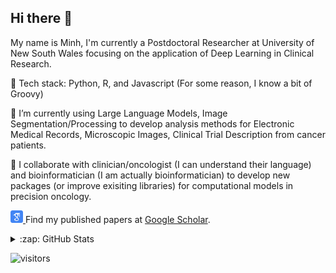## Hi there 👋
My name is Minh, I'm currently a Postdoctoral Researcher at University of New South Wales focusing on the application of Deep Learning in Clinical Research. 

💬 Tech stack: Python, R, and Javascript (For some reason, I know a bit of Groovy)

🔭 I’m currently using Large Language Models, Image Segmentation/Processing to develop analysis methods for Electronic Medical Records, Microscopic Images, Clinical Trial Description from cancer patients. 

👯 I collaborate with clinician/oncologist (I can understand their language) and bioinformatician (I am actually bioinformatician) to develop new packages (or improve exisiting libraries) for computational models in precision oncology. 
<p>
  <a href="https://scholar.google.com/citations?user=twz8PzYAAAAJ">
    <img src="icon/google-scholar.svg" alt="Google Scholar" width="20" height="20">
  </a>
  Find my published papers at <a href="https://scholar.google.com/citations?user=twz8PzYAAAAJ">Google Scholar</a>.
</p>
</details>

<details>
  <summary>:zap: GitHub Stats</summary>

  <img align="left" alt="minhtran1309's GitHub Stats" src="https://github-readme-stats-pi-ten-52.vercel.app/api?username=minhtran1309&show_icons=true&hide_border=false&title_color=ff652f&icon_color=FFE400&bg_color=09131B&text_color=ffffff&border_color=0c1a25" />

</details>


![visitors](https://visitor-badge.laobi.icu/badge?page_id=minhtran1309)

<!--

[![Top Langs]([https://github-readme-stats.vercel.app](https://github-readme-stats-min-chans-projects-28b06e1e.vercel.app/)/api/top-langs/?username=minhtran1309&theme=radical&hide_rank=true)](https://github.com/minhtran1309/github-readme-stats)
[![Minh's GitHub stats](h[ttps://github-readme-stats.vercel.app](https://github-readme-stats-min-chans-projects-28b06e1e.vercel.app/)/api?username=minhtran1309&theme=radical&hide_rank=true)](https://github.com/minhtran1309/github-readme-stats)
**minhtran1309/minhtran1309** is a ✨ _special_ ✨ repository because its `README.md` (this file) appears on your GitHub profile.

Here are some ideas to get you started:

- 🔭 I’m currently working on ...
- 🌱 I’m currently learning ...
- 👯 I’m looking to collaborate on ...
- 🤔 I’m looking for help with ...
- 💬 Ask me about ...
- 📫 How to reach me: ...
- 😄 Pronouns: ...
- ⚡ Fun fact: ...
-->
